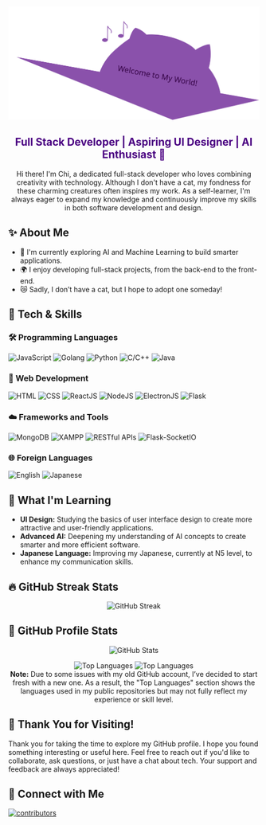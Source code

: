 ![Cat Banner](./resources/banner.svg)

<h2 align="center" style="color: #4B0082">Full Stack Developer | Aspiring UI Designer | AI Enthusiast 🐾</h2>

<div align="center"> Hi there! I'm Chi, a dedicated full-stack developer who loves combining creativity with technology. Although I don't have a cat, my fondness for these charming creatures often inspires my work. As a self-learner, I'm always eager to expand my knowledge and continuously improve my skills in both software development and design. </div>

## ✨ About Me
- 🧠 I'm currently exploring AI and Machine Learning to build smarter applications.
- 🌍 I enjoy developing full-stack projects, from the back-end to the front-end.
- 😿 Sadly, I don’t have a cat, but I hope to adopt one someday!

## 🔮 Tech & Skills
### 🛠️ Programming Languages
![JavaScript](https://img.shields.io/badge/-JavaScript-4B0082?style=flat&logo=javascript) 
![Golang](https://img.shields.io/badge/-Golang-4B0082?style=flat&logo=go)
![Python](https://img.shields.io/badge/-Python-4B0082?style=flat&logo=python) 
![C/C++](https://img.shields.io/badge/-C/C++-4B0082?style=flat&logo=c) 
![Java](https://img.shields.io/badge/-Java-4B0082?style=flat&logo=java)

### 🧩 Web Development
![HTML](https://img.shields.io/badge/-HTML-4B0082?style=flat&logo=html5)
![CSS](https://img.shields.io/badge/-CSS-4B0082?style=flat&logo=css3)
![ReactJS](https://img.shields.io/badge/-ReactJS-4B0082?style=flat&logo=react)
![NodeJS](https://img.shields.io/badge/-NodeJS-4B0082?style=flat&logo=node.js)
![ElectronJS](https://img.shields.io/badge/-ElectronJS-4B0082?style=flat&logo=electron)
![Flask](https://img.shields.io/badge/-Flask-4B0082?style=flat&logo=flask)

### ☁️ Frameworks and Tools
![MongoDB](https://img.shields.io/badge/-MongoDB-4B0082?style=flat&logo=mongodb)
![XAMPP](https://img.shields.io/badge/-XAMPP-4B0082?style=flat&logo=xampp)
![RESTful APIs](https://img.shields.io/badge/-RESTful_APIs-4B0082?style=flat&logo=api)
![Flask-SocketIO](https://img.shields.io/badge/-Flask--SocketIO-4B0082?style=flat&logo=flask)

### 🌐 Foreign Languages
![English](https://img.shields.io/badge/-English-4B0082?style=flat&logo=language)
![Japanese](https://img.shields.io/badge/-Japanese_N5-4B0082?style=flat&logo=japan)

## 🌱 What I'm Learning
- **UI Design:** Studying the basics of user interface design to create more attractive and user-friendly applications.
- **Advanced AI:** Deepening my understanding of AI concepts to create smarter and more efficient software.
- **Japanese Language:** Improving my Japanese, currently at N5 level, to enhance my communication skills.

## 🔥 GitHub Streak Stats

<p align="center">
  <img src="https://github-readme-streak-stats.herokuapp.com/?user=ume-meu&theme=tokyonight&hide_border=true" alt="GitHub Streak">
</p>

## 🌌 GitHub Profile Stats
<p align="center">
  <img src="https://github-readme-stats.vercel.app/api?username=ume-meu&show_icons=true&theme=tokyonight&hide_border=true" alt="GitHub Stats">
</p>

<p align="center">
  <img src="https://github-readme-stats.vercel.app/api/top-langs/?username=ume-meu&layout=compact&theme=tokyonight&hide_border=true" alt="Top Languages">
  <img src="https://github-readme-stats.vercel.app/api/top-langs/?username=nguyenthiyenchi&layout=compact&theme=tokyonight&hide_border=true" alt="Top Languages">
  <br>
  <strong>Note:</strong> Due to some issues with my old GitHub account, I’ve decided to start fresh with a new one. As a result, the "Top Languages" section shows the languages used in my public repositories but may not fully reflect my experience or skill level.
</p>


## 🙏 Thank You for Visiting!

Thank you for taking the time to explore my GitHub profile. I hope you found something interesting or useful here. Feel free to reach out if you'd like to collaborate, ask questions, or just have a chat about tech. Your support and feedback are always appreciated!

## 🐾 Connect with Me

<!-- <div align="center"> -->
<div>
    <a href="www.linkedin.com/in/chi-nguyen-c208n203/"><img alt="contributors" src="https://img.shields.io/badge/-LinkedIn-4B0082?style=flat&logo=linkedin"></a>
</div>

